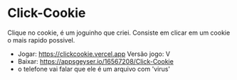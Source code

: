 # Click-Cookie

Clique no cookie, é um joguinho que criei.
Consiste em clicar em um cookie o mais rapido possivel.
- Jogar: https://clickcookie.vercel.app
Versão jogo: V
- Baixar: https://appsgeyser.io/16567208/Click-Cookie
- o telefone vai falar que ele é um arquivo com 'virus'



